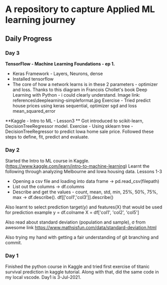 # A repository to capture Applied ML learning journey 
## Daily Progress 

### Day 3
**TensorFlow - Machine Learning Foundations - ep 1.**
- Keras Framework - Layers, Neurons, dense 
- Installed tensorflow 
- The core of how a network learns is in these 2 parameters - optimizer and loss. 
Thanks to this diagram in Francois Chollet's book Deep Learning with Python - i could clearly understand.
Image link: references\deeplearning-simpleformat.jpg
Exercise - Tried predict house prices using keras sequential, optimizer sgd and loss mean_squared_error 

**Kaggle - Intro to ML - Lesson3 **
Got introduced to scikit-learn, DecisionTreeRegressor model. 
Exercise - Using sklearn tree - DecisionTreeRegressor to predict Iowa home sale price. 
Followed these steps to define, fit, predict and evaluate. 

### Day 2
Started the Intro to ML course in Kaggle. (https://www.kaggle.com/learn/intro-to-machine-learning)
Learnt the following through analyzing Melbourne and Iowa housing data. Lessons 1-3
- Opening a csv file and loading into data frame -> pd.read_csv(filepath)
- List out the columns -> df.columns
- Describe and get the values - count, mean, std, min, 25%, 50%, 75%, max -> df.describe(). df[['col1','col3']].describe()

Also learnt to select prediction target(y) and features(X) that would be used for prediction 
example 
y = df.colname
X = df['col1', 'col2', 'col5']

Also read about standard deviation (population and sample), σ from awesome link https://www.mathsisfun.com/data/standard-deviation.html

Also trying my hand with getting a fair understanding of git branching and commit. 

### Day 1
Finished the python course in Kaggle and tried first exercise of titanic survival prediction in kaggle tutorial. Along with that, did the same code in my local vscode.
Day1 is 3-Jul-2021.
